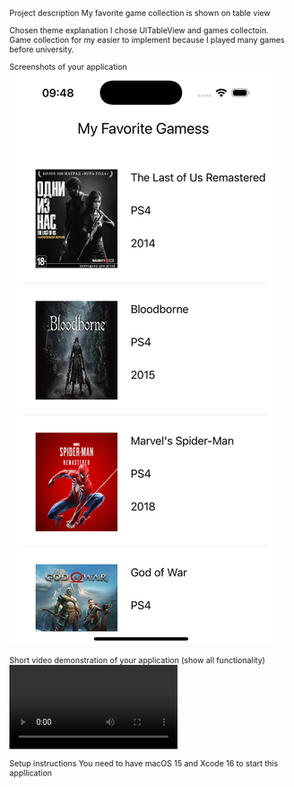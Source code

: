 Project description
My favorite game collection is shown on table view

Chosen theme explanation
I chose UITableView and games collectoin. Game collection for my easier to implement because I played many games before university.

Screenshots of your application
![alt text](<Simulator Screenshot - iPhone 16 Pro - 2024-11-08 at 08.48.13.png>)

Short video demonstration of your application (show all functionality)
<video controls src="Simulator Screen Recording - iPhone 16 Pro - 2024-11-08 at 08.48.43.mp4" title="Title"></video>

Setup instructions
You need to have macOS 15 and Xcode 16 to start this appllication